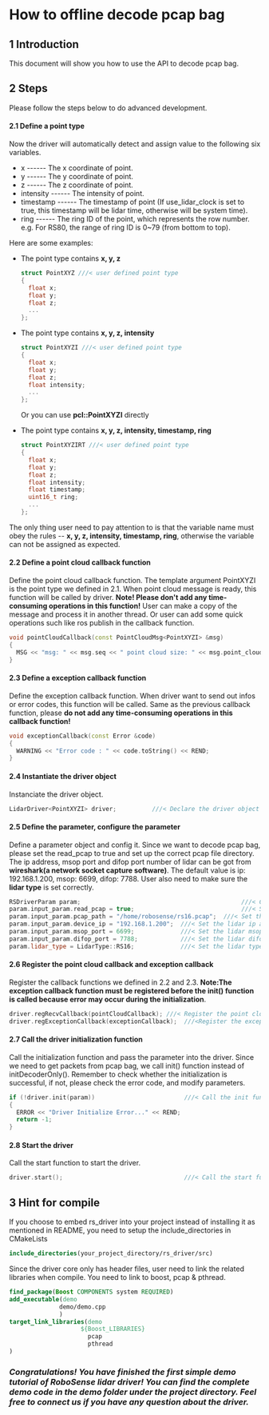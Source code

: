 # How to offline decode pcap bag



## 1 Introduction

This document will show you how to use the API to decode pcap bag.



## 2 Steps

Please follow the steps below to do advanced development.



#### 2.1 Define a point type

Now the driver will automatically detect and assign value to the following six variables.

- x ------ The x coordinate of point.
- y ------ The y coordinate of point.
- z ------ The z coordinate of point.
- intensity ------ The intensity of point.
- timestamp ------ The timestamp of point (If use_lidar_clock is set to true, this timestamp will be lidar time, otherwise will be system time).
- ring ------ The ring ID of the point, which represents the row number. e.g. For RS80, the range of ring ID is 0~79 (from bottom to top).



Here are some examples: 

- The point type contains **x, y, z** 

  ```c++
  struct PointXYZ ///< user defined point type
  {
    float x;
    float y;
    float z;
    ...
  };
  ```

- The point type contains **x, y, z, intensity**

  ```c++
  struct PointXYZI ///< user defined point type
  {
    float x;
    float y;
    float z;
    float intensity;
    ...
  };
  ```

  Or you can use **pcl::PointXYZI** directly

- The point type contains **x, y, z, intensity, timestamp, ring**

  ```c++
  struct PointXYZIRT ///< user defined point type
  {
    float x;
    float y;
    float z;
    float intensity;
    float timestamp;
    uint16_t ring;
    ...
  };
  ```

The only thing user need to pay attention to is that the variable name must obey the rules -- **x, y, z, intensity, timestamp, ring**, otherwise the variable can not be assigned as expected.



#### 2.2 Define a point cloud callback function

Define the point cloud callback function. The template argument PointXYZI is the point type we defined in 2.1. When point cloud message is ready, this function will be called by driver. **Note! Please don't add any time-consuming operations in this function!** User can make a copy of the message and process it in another thread.  Or user can add some quick operations such like ros publish in the callback function.

```c++
void pointCloudCallback(const PointCloudMsg<PointXYZI> &msg)
{
  MSG << "msg: " << msg.seq << " point cloud size: " << msg.point_cloud_ptr->size() << REND;
}
```

#### 2.3 Define a exception callback function

Define the exception callback function. When driver want to send out infos or error codes, this function will be called. Same as the previous callback function, please **do not add any time-consuming operations in this callback function!**

```c++
void exceptionCallback(const Error &code)
{
  WARNING << "Error code : " << code.toString() << REND;
}
```

#### 2.4 Instantiate the driver object

Instanciate the driver object.

```c++
LidarDriver<PointXYZI> driver;          ///< Declare the driver object
```

#### 2.5 Define the parameter, configure the parameter

Define a parameter object and config it. Since we want to decode pcap bag, please set the read_pcap to true and set up the correct pcap file directory. The ip address, msop port and difop port number of lidar can be got from **wireshark(a network socket capture software)**. The default value is ip: 192.168.1.200, msop: 6699, difop: 7788. User also need to make sure the **lidar type** is set correctly.

```c++
RSDriverParam param;                                             ///< Create a parameter object
param.input_param.read_pcap = true;                              ///< Set read_pcap to true
param.input_param.pcap_path = "/home/robosense/rs16.pcap";  ///< Set the pcap file directory
param.input_param.device_ip = "192.168.1.200";  ///< Set the lidar ip address, the default is 192.168.1.200
param.input_param.msop_port = 6699;             ///< Set the lidar msop port number, the default is 6699
param.input_param.difop_port = 7788;            ///< Set the lidar difop port number, the default is 7788
param.lidar_type = LidarType::RS16;             ///< Set the lidar type. Make sure this type is correct
```

#### 2.6 Register the point cloud callback and exception callback

Register the callback functions we defined in 2.2 and 2.3. **Note:The exception callback function must be registered before the init() function is called because  error may occur during the initialization**.

```c++
driver.regRecvCallback(pointCloudCallback); ///< Register the point cloud callback function into the driver
driver.regExceptionCallback(exceptionCallback);  ///<Register the exception callback function into the driver
```

#### 2.7 Call the driver initialization function

Call the initialization function and pass the parameter into the driver. Since we need to get packets from pcap bag, we call init() function instead of initDecoderOnly(). Remember to check whether the initialization is successful, if not, please check the error code, and modify parameters.

```c++
if (!driver.init(param))                         ///< Call the init function and pass the parameter
{
  ERROR << "Driver Initialize Error..." << REND;
  return -1;
}
```

#### 2.8 Start the driver

Call the start function to start the driver.

```c++
driver.start();                                  ///< Call the start function. The driver thread will start
```



## 3 Hint for compile

If you  choose to embed rs_driver into your project instead of installing it as mentioned in README, you need to setup the include_directories in CMakeLists

```cmake
include_directories(your_project_directory/rs_driver/src)
```

Since the driver core only has header files, user need to link the related libraries when compile. You need to link to boost, pcap & pthread. 

```cmake
find_package(Boost COMPONENTS system REQUIRED)
add_executable(demo
              demo/demo.cpp
              )
target_link_libraries(demo
                    ${Boost_LIBRARIES}       
                      pcap
                      pthread
)
```



### *Congratulations! You have finished the first simple demo tutorial of RoboSense lidar driver! You can find the complete demo code in the demo folder under the project directory. Feel free to connect us if you have any question about the driver.*